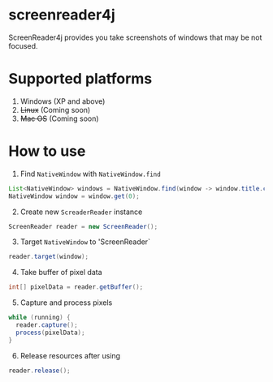 screenreader4j
==============

ScreenReader4j provides you take screenshots of windows that may be not focused.

Supported platforms
===================

1. Windows (XP and above)
2. ~~Linux~~ (Coming soon)
3. ~~Mac OS~~ (Coming soon)

How to use
==========
1. Find `NativeWindow` with `NativeWindow.find`
```java
List<NativeWindow> windows = NativeWindow.find(window -> window.title.contains("Notepad++"));
NativeWindow window = window.get(0);
```
2. Create new `ScreaderReader` instance
```java
ScreenReader reader = new ScreenReader();
```
3. Target `NativeWindow` to 'ScreenReader`
```java
reader.target(window);
```
4. Take buffer of pixel data
```java
int[] pixelData = reader.getBuffer();
```
5. Capture and process pixels
```java
while (running) {
  reader.capture();
  process(pixelData);
}
```
6. Release resources after using
```java
reader.release();
```
